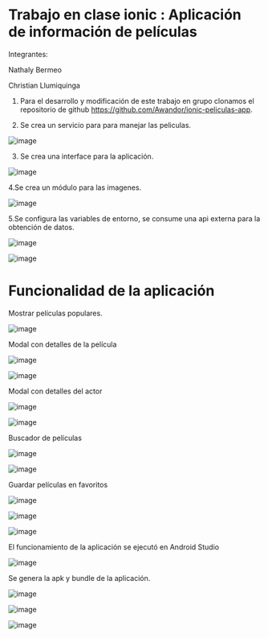 # Trabajo en clase ionic : Aplicación de información de películas

Integrantes:

Nathaly Bermeo

Christian Llumiquinga


1. Para el desarrollo y modificación de este trabajo en grupo clonamos el repositorio de github https://github.com/Awandor/ionic-peliculas-app.

2. Se crea un servicio para para manejar las peliculas.

![image](https://user-images.githubusercontent.com/66235614/147893766-8e640bd1-cd69-4306-bfad-57dd347ce34a.png)

3. Se crea una interface para la aplicación.

![image](https://user-images.githubusercontent.com/66235614/147893794-50ba384a-a6e8-4135-a7ed-f3edb52bad0a.png)

4.Se crea un módulo para las imagenes.

![image](https://user-images.githubusercontent.com/66235614/147893828-beb7fd93-634b-465d-b8de-2ca35bee6dec.png)

5.Se configura las variables de entorno, se consume una api externa para la obtención de datos.

![image](https://user-images.githubusercontent.com/66235614/147893853-075ce36a-5ddf-44a9-9f24-a526df5a5a1b.png)

![image](https://user-images.githubusercontent.com/66235614/147893895-ae2b7dfd-ca75-4359-8655-8e80e4740089.png)

# Funcionalidad de la aplicación

Mostrar películas populares.

![image](https://user-images.githubusercontent.com/66235614/147894371-040ddf89-d657-41a9-82a9-2658b92b7932.png)

Modal con detalles de la película

![image](https://user-images.githubusercontent.com/66235614/147894105-f604fb8c-3cb5-44f4-a568-eaf08a14cea7.png)

![image](https://user-images.githubusercontent.com/66235614/147894378-018a80ab-4c69-4115-ab6a-0b1a82e29962.png)

Modal con detalles del actor

![image](https://user-images.githubusercontent.com/66235614/147894166-014e802a-a19e-4d4b-ba67-9341f74487be.png)

![image](https://user-images.githubusercontent.com/66235614/147894349-45ac6fed-1754-4b27-a201-628d7170f64d.png)

Buscador de películas

![image](https://user-images.githubusercontent.com/66235614/147894209-4491a904-29ac-45af-a320-eb515ec6eb07.png)

![image](https://user-images.githubusercontent.com/66235614/147894317-17326cf6-e75a-4d47-8a86-d2e971b26422.png)

Guardar películas en favoritos

![image](https://user-images.githubusercontent.com/66235614/147894227-25f434c8-55c3-4546-b632-cbf6b5bc1ea2.png)

![image](https://user-images.githubusercontent.com/66235614/147894258-87f35ced-4d2e-49b8-9267-3fb47b40bb9a.png)

![image](https://user-images.githubusercontent.com/66235614/147894339-01a2a44e-b2c8-4ae1-bcd9-6e6c4e731857.png)

El funcionamiento de la aplicación se ejecutó en Android Studio

![image](https://user-images.githubusercontent.com/66235614/147894666-e6d8c418-0549-4477-b2e8-a8cbf3cb95a7.png)

Se genera la apk y bundle de la aplicación.

![image](https://user-images.githubusercontent.com/66235614/147894453-e55695ec-d0db-4d92-baa7-6f99fbb2f265.png)

![image](https://user-images.githubusercontent.com/66235614/147901192-1da9b24b-c197-48fa-adc4-a4dce0f6e3cf.png)

![image](https://user-images.githubusercontent.com/66235614/147901208-aa794d6f-99de-4c68-92c3-99454a38285a.png)













